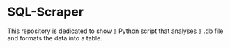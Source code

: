 # SQL-Scraper
This repository is dedicated to show a Python script that analyses a .db file and formats the data into a table.
